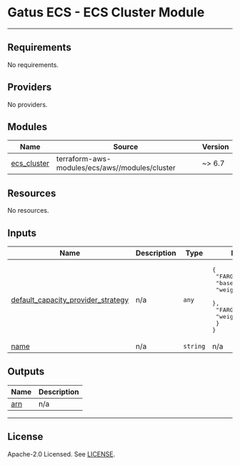 # Gatus ECS - ECS Cluster Module

---

<!-- BEGIN_TF_DOCS -->
## Requirements

No requirements.

## Providers

No providers.

## Modules

| Name | Source | Version |
|------|--------|---------|
| <a name="module_ecs_cluster"></a> [ecs\_cluster](#module\_ecs\_cluster) | terraform-aws-modules/ecs/aws//modules/cluster | ~> 6.7 |

## Resources

No resources.

## Inputs

| Name | Description | Type | Default | Required |
|------|-------------|------|---------|:--------:|
| <a name="input_default_capacity_provider_strategy"></a> [default\_capacity\_provider\_strategy](#input\_default\_capacity\_provider\_strategy) | n/a | `any` | <pre>{<br/>  "FARGATE": {<br/>    "base": 20,<br/>    "weight": 50<br/>  },<br/>  "FARGATE_SPOT": {<br/>    "weight": 50<br/>  }<br/>}</pre> | no |
| <a name="input_name"></a> [name](#input\_name) | n/a | `string` | n/a | yes |

## Outputs

| Name | Description |
|------|-------------|
| <a name="output_arn"></a> [arn](#output\_arn) | n/a |
<!-- END_TF_DOCS -->

---

## License

Apache-2.0 Licensed. See [LICENSE](https://github.com/GiamPy5/terraform-aws-gatus-ecs/blob/main/LICENSE).